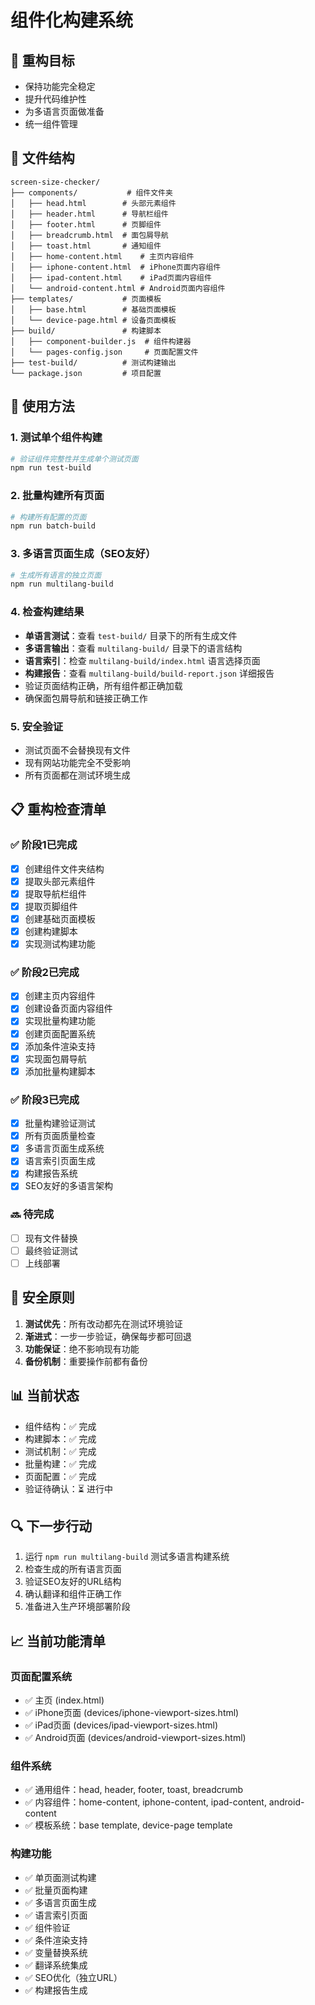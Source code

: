 # 组件化构建系统

## 🎯 重构目标
- 保持功能完全稳定
- 提升代码维护性
- 为多语言页面做准备
- 统一组件管理

## 📁 文件结构
```
screen-size-checker/
├── components/           # 组件文件夹
│   ├── head.html        # 头部元素组件
│   ├── header.html      # 导航栏组件
│   ├── footer.html      # 页脚组件
│   ├── breadcrumb.html  # 面包屑导航
│   ├── toast.html       # 通知组件
│   ├── home-content.html    # 主页内容组件
│   ├── iphone-content.html  # iPhone页面内容组件
│   ├── ipad-content.html    # iPad页面内容组件
│   └── android-content.html # Android页面内容组件
├── templates/           # 页面模板
│   ├── base.html        # 基础页面模板
│   └── device-page.html # 设备页面模板
├── build/               # 构建脚本
│   ├── component-builder.js  # 组件构建器
│   └── pages-config.json     # 页面配置文件
├── test-build/          # 测试构建输出
└── package.json         # 项目配置
```

## 🔧 使用方法

### 1. 测试单个组件构建
```bash
# 验证组件完整性并生成单个测试页面
npm run test-build
```

### 2. 批量构建所有页面
```bash
# 构建所有配置的页面
npm run batch-build
```

### 3. 多语言页面生成（SEO友好）
```bash
# 生成所有语言的独立页面
npm run multilang-build
```

### 4. 检查构建结果
- **单语言测试**：查看 `test-build/` 目录下的所有生成文件
- **多语言输出**：查看 `multilang-build/` 目录下的语言结构
- **语言索引**：检查 `multilang-build/index.html` 语言选择页面
- **构建报告**：查看 `multilang-build/build-report.json` 详细报告
- 验证页面结构正确，所有组件都正确加载
- 确保面包屑导航和链接正确工作

### 5. 安全验证
- 测试页面不会替换现有文件
- 现有网站功能完全不受影响
- 所有页面都在测试环境生成

## 📋 重构检查清单

### ✅ 阶段1已完成
- [x] 创建组件文件夹结构
- [x] 提取头部元素组件
- [x] 提取导航栏组件
- [x] 提取页脚组件
- [x] 创建基础页面模板
- [x] 创建构建脚本
- [x] 实现测试构建功能

### ✅ 阶段2已完成
- [x] 创建主页内容组件
- [x] 创建设备页面内容组件
- [x] 实现批量构建功能
- [x] 创建页面配置系统
- [x] 添加条件渲染支持
- [x] 实现面包屑导航
- [x] 添加批量构建脚本

### ✅ 阶段3已完成
- [x] 批量构建验证测试
- [x] 所有页面质量检查
- [x] 多语言页面生成系统
- [x] 语言索引页面生成
- [x] 构建报告系统
- [x] SEO友好的多语言架构

### 🔜 待完成
- [ ] 现有文件替换
- [ ] 最终验证测试
- [ ] 上线部署

## 🚨 安全原则
1. **测试优先**：所有改动都先在测试环境验证
2. **渐进式**：一步一步验证，确保每步都可回退
3. **功能保证**：绝不影响现有功能
4. **备份机制**：重要操作前都有备份

## 📊 当前状态
- 组件结构：✅ 完成
- 构建脚本：✅ 完成
- 测试机制：✅ 完成
- 批量构建：✅ 完成
- 页面配置：✅ 完成
- 验证待确认：⏳ 进行中

## 🔍 下一步行动
1. 运行 `npm run multilang-build` 测试多语言构建系统
2. 检查生成的所有语言页面
3. 验证SEO友好的URL结构
4. 确认翻译和组件正确工作
5. 准备进入生产环境部署阶段

## 📈 当前功能清单

### 页面配置系统
- ✅ 主页 (index.html)
- ✅ iPhone页面 (devices/iphone-viewport-sizes.html)
- ✅ iPad页面 (devices/ipad-viewport-sizes.html)
- ✅ Android页面 (devices/android-viewport-sizes.html)

### 组件系统
- ✅ 通用组件：head, header, footer, toast, breadcrumb
- ✅ 内容组件：home-content, iphone-content, ipad-content, android-content
- ✅ 模板系统：base template, device-page template

### 构建功能
- ✅ 单页面测试构建
- ✅ 批量页面构建
- ✅ 多语言页面生成
- ✅ 语言索引页面
- ✅ 组件验证
- ✅ 条件渲染支持
- ✅ 变量替换系统
- ✅ 翻译系统集成
- ✅ SEO优化（独立URL）
- ✅ 构建报告生成 